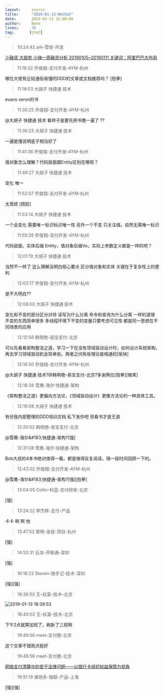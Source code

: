 ```yaml
---
layout:     source 
title:      "2019-01-13-WeChat"
date:       2019-01-13 12:00:00
author:     None
lines:      30 
tag:       [chat]
---
```

> 10:24:42  ark-雪球-开发  
   
[小融资 大趋势 小嗨一周融资分析 20190105~20190111 关键词：阿里巴巴大布局
](http://mp.weixin.qq.com/s?__biz=MzU4Mzc5NTAzNQ==&amp;amp;amp;mid=2247483793&amp;amp;amp;idx=1&amp;amp;amp;sn=a7b1e65e222e5de7954bc734e03037ba&amp;amp;amp;chksm=fda2e9a5cad560b33b1b33fe73f65535322806a9b1c52fa31580f60aba6c679314e628430725&amp;amp;amp;mpshare=1&amp;amp;amp;scene=1&amp;amp;amp;srcid=0113g31hDAxZZWIx26JmHdHc#rd)  
   
> 11:16:32  乔俊翔-支付开发-AYM-杭州  
   
哪位大佬有比较通俗易懂的DDD的文章或文档推荐吗？ [抱拳]  
   
> 11:18:03  大胡子 快捷通 技术  
   
evans veron的书  
   
> 11:30:25  乔俊翔-支付开发-AYM-杭州  
   
@大胡子 快捷通 技术 看样子是要先把书撸一遍了 ??  
   
> 11:36:23  大胡子 快捷通 技术  
   
一遍能懂说明底子相当好了  
   
> 11:41:36  乔俊翔-支付开发-AYM-杭州  
   
值对象怎么理解？代码层面跟Entity区别在哪呢？  
   
> 11:49:27  大胡子 快捷通 技术  
   
变化 唯一  
   
> 11:52:07  乔俊翔-支付开发-AYM-杭州  
   
太笼统 [捂脸]  
   
> 11:53:14  大胡子 快捷通 技术  
   
一个会变化 需要唯一标识标识唯一性 另外一个不变 只关注值。自然无需唯一标识  
   
> 11:55:26  乔俊翔-支付开发-AYM-杭州  
   
代码层面，实体后缀 Entity，值对象后缀Vo，实际上参数定义都是一样的吧？  
   
> 12:01:19  大胡子 快捷通 技术  
   
当然不一样了 这么理解没明白核心要点 区分值对象和实体 关键在于复杂性上的便利  
   
> 12:03:17  乔俊翔-支付开发-AYM-杭州  
   
是不大明白??  
   
> 12:08:00  大胡子 快捷通 技术  
   
变化和不变的部分区分对待 读写为什么分离 命令和查询为什么分离 一样的道理 不变的东西简单很多 多线程环境下不变的变量只要考虑可见性 都是同一思想在不同场景的应用  
   
> 12:12:58  韩明艳-易宝支付-北京  
   
可以先看看架构整洁之道，学习一下在没有领域驱动设计时，如何设计系统架构，再去学习领域驱动机会简单些。两者之间有些理论是相通的[愉快]  
   
> 12:16:50  乔俊翔-支付开发-AYM-杭州  
   
@大胡子 快捷通 技术?@韩明艳-易宝支付-北京?多谢两位[抱拳][微笑]  
   
> 12:18:34  雪鹰-海尔·快捷通-架构  
   
《架构整洁之道》更偏向方法论，《领域驱动设计》更像方法论的一种具体工具。  
   
> 12:19:08  大胡子 快捷通 技术  
   
有份我内部整理的DDD培训文档 私下发你吧 但看书才是王道  
   
> 12:20:52  韩明艳-易宝支付-北京  
   
@雪鹰-海尔&amp;#183;快捷通-架构?[强]  
   
> 12:31:08  雪鹰-海尔·快捷通-架构  
   
Bob大叔的4本书绝对值得一看。都是值得反复阅读，隔一段时间回顾一下的。  
   
> 12:43:02  乔俊翔-支付开发-AYM-杭州  
   
@雪鹰-海尔&amp;#183;快捷通-架构?[强][抱拳]  
   
> 13:04:05  Collin-科蓝-支付研发-北京  
   
[强]  
   
> 13:24:22  李杰辉-支付-产品  
   
卡卡   啊   啊   他  
   
> 13:47:52  黎明-金投-项目-杭州  
   
[强]  
   
> 14:52:31  云龙-开联通-深圳  
   
[强]  
   
> 16:18:22  Steven-随手记-技术-深圳  
   
[强][强]  
   
> 18:39:53  王–玖富–技术–北京  
   
![2019-01-13 18:39:53](http://static.cocolian.cn/img/20190113_183953.png) 
   
> 18:40:02  王–玖富–技术–北京  
   
下午2点就算加班了，刷新了三观啊  
   
> 19:49:56  meet-支付圈-北京  
   
这个文章不错观点挺好  
   
> 19:49:56  meet-支付圈-北京  
   
[网络支付清算中的若干法律问题——以银行卡组织权益保障为视角
](http://mp.weixin.qq.com/s?__biz=MjM5ODMxNzY0MA==&amp;amp;amp;mid=2650927814&amp;amp;amp;idx=1&amp;amp;amp;sn=d871f8fb101ad6a697d945d13cb2224c&amp;amp;amp;chksm=bd39c9e18a4e40f7bd666e6689c3c190b8404f75325af21136b48ef32f5a5ef2616c422f73ab&amp;amp;amp;mpshare=1&amp;amp;amp;scene=1&amp;amp;amp;srcid=0113QhAo6ICS1QmpxTISvES1#rd)  
   
> 19:51:19  龚晓冬-银联-产品-上海  
   
[强][强]  
   
